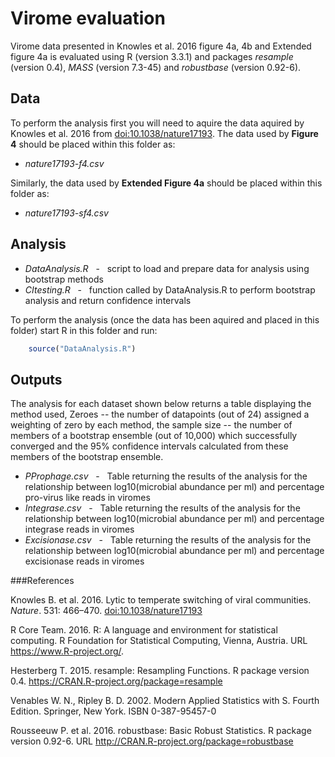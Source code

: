 
Virome evaluation
=============================


Virome data presented in Knowles et al. 2016 figure 4a, 4b and Extended figure 4a is evaluated using R (version 3.3.1) and packages *resample* (version 0.4), *MASS* (version 7.3-45) and *robustbase* (version 0.92-6).

## Data

To perform the analysis first you will need to aquire the data aquired by Knowles et al. 2016 from [doi:10.1038/nature17193](http://dx.doi.org/10.1038/nature17193).
The data used by **Figure 4** should be placed within this folder as:
 * *nature17193-f4.csv*  

Similarly, the data  used by **Extended Figure 4a** should be placed within this folder as:
 * *nature17193-sf4.csv*  

## Analysis

 * *DataAnalysis.R*   &nbsp; - &nbsp;   script to load and prepare data for analysis using bootstrap methods
 * *CItesting.R*   &nbsp; - &nbsp;   function called by DataAnalysis.R to perform bootstrap analysis and return confidence intervals

To perform the analysis (once the data has been aquired and placed in this folder) start R in this folder and run:

```r
	source("DataAnalysis.R")
```


## Outputs
The analysis for each dataset shown below returns a table displaying the method used, Zeroes -- the number of datapoints (out of 24) assigned a weighting of zero by each method, the sample size -- the number of members of a bootstrap ensemble (out of 10,000) which successfully converged and the 95% confidence intervals calculated from these members of the bootstrap ensemble.

 * *PProphage.csv*   &nbsp; - &nbsp;   Table returning the results of the analysis for the relationship between log10(microbial abundance per ml) and percentage pro-virus like reads in viromes
 * *Integrase.csv*   &nbsp; - &nbsp;   Table returning the results of the analysis for the relationship between log10(microbial abundance per ml) and percentage integrase reads in viromes
 * *Excisionase.csv*   &nbsp; - &nbsp;   Table returning the results of the analysis for the relationship between log10(microbial abundance per ml) and percentage excisionase reads in viromes


###References


Knowles B. et al. 2016. Lytic to temperate switching of viral communities. *Nature*. 531: 466–470. [doi:10.1038/nature17193](http://dx.doi.org/10.1038/nature17193)

R Core Team. 2016. R: A language and environment for statistical computing. R Foundation for Statistical Computing, Vienna, Austria.  URL https://www.R-project.org/.

Hesterberg T. 2015. resample: Resampling Functions. R package version 0.4. https://CRAN.R-project.org/package=resample

Venables W. N., Ripley B. D. 2002. Modern Applied Statistics with S. Fourth Edition. Springer, New York. ISBN 0-387-95457-0

Rousseeuw P. et al. 2016. robustbase: Basic Robust Statistics. R  package version 0.92-6. URL  http://CRAN.R-project.org/package=robustbase




